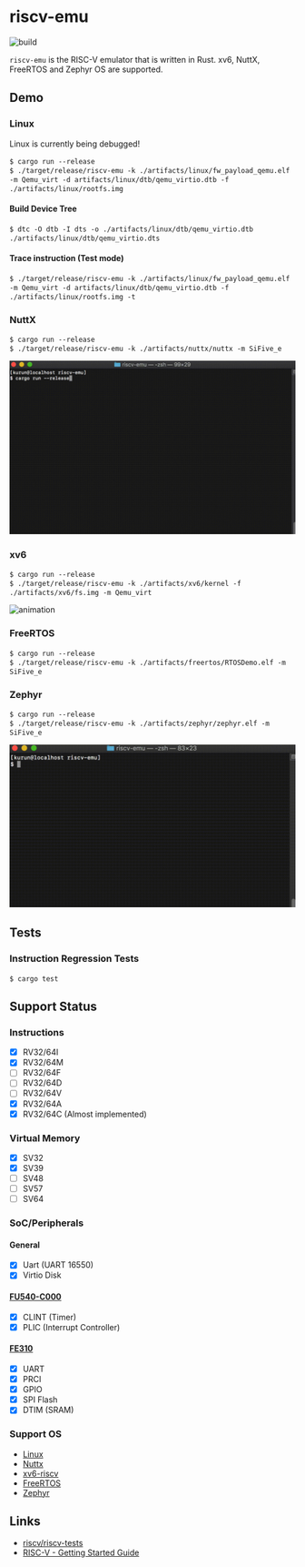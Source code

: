 # riscv-emu

![build](https://github.com/Kurun-pan/riscv-emu/workflows/build/badge.svg)

`riscv-emu` is the RISC-V emulator that is written in Rust. xv6, NuttX, FreeRTOS and Zephyr OS are supported.

## Demo

### Linux

Linux is currently being debugged!

```
$ cargo run --release
$ ./target/release/riscv-emu -k ./artifacts/linux/fw_payload_qemu.elf -m Qemu_virt -d artifacts/linux/dtb/qemu_virtio.dtb -f ./artifacts/linux/rootfs.img
```

#### Build Device Tree

```
$ dtc -O dtb -I dts -o ./artifacts/linux/dtb/qemu_virtio.dtb ./artifacts/linux/dtb/qemu_virtio.dts
```

#### Trace instruction (Test mode)

```
$ ./target/release/riscv-emu -k ./artifacts/linux/fw_payload_qemu.elf -m Qemu_virt -d artifacts/linux/dtb/qemu_virtio.dtb -f ./artifacts/linux/rootfs.img -t
```

### NuttX

```
$ cargo run --release
$ ./target/release/riscv-emu -k ./artifacts/nuttx/nuttx -m SiFive_e
```

![animation](./demo/nuttx-riscv.gif)

### xv6

```
$ cargo run --release
$ ./target/release/riscv-emu -k ./artifacts/xv6/kernel -f ./artifacts/xv6/fs.img -m Qemu_virt
```

![animation](./demo/xv6-riscv.gif)

### FreeRTOS

```
$ cargo run --release
$ ./target/release/riscv-emu -k ./artifacts/freertos/RTOSDemo.elf -m SiFive_e
```

### Zephyr

```
$ cargo run --release
$ ./target/release/riscv-emu -k ./artifacts/zephyr/zephyr.elf -m SiFive_e
```

![animation](./demo/zephyr.gif)

## Tests

### Instruction Regression Tests

```
$ cargo test
```


## Support Status

### Instructions

- [x] RV32/64I
- [x] RV32/64M
- [ ] RV32/64F
- [ ] RV32/64D
- [ ] RV32/64V
- [x] RV32/64A
- [x] RV32/64C (Almost implemented)

### Virtual Memory

- [x] SV32
- [x] SV39
- [ ] SV48
- [ ] SV57
- [ ] SV64

### SoC/Peripherals

#### General
- [x] Uart (UART 16550)
- [x] Virtio Disk

#### [FU540-C000](https://static.dev.sifive.com/FU540-C000-v1.0.pdf)
- [x] CLINT (Timer)
- [x] PLIC (Interrupt Controller)

#### [FE310](https://static.dev.sifive.com/FE310-G000.pdf)
- [x] UART
- [x] PRCI
- [x] GPIO
- [x] SPI Flash
- [x] DTIM (SRAM)

### Support OS

 - [Linux]()
 - [Nuttx](https://bitbucket.org/nuttx/nuttx/src/master/)
 - [xv6-riscv](https://github.com/mit-pdos/xv6-riscv)
 - [FreeRTOS](https://www.freertos.org/)
 - [Zephyr](https://www.zephyrproject.org/)

## Links

- [riscv/riscv-tests](https://github.com/riscv/riscv-tests)
- [RISC-V - Getting Started Guide](https://risc-v-getting-started-guide.readthedocs.io/en/latest/index.html)
